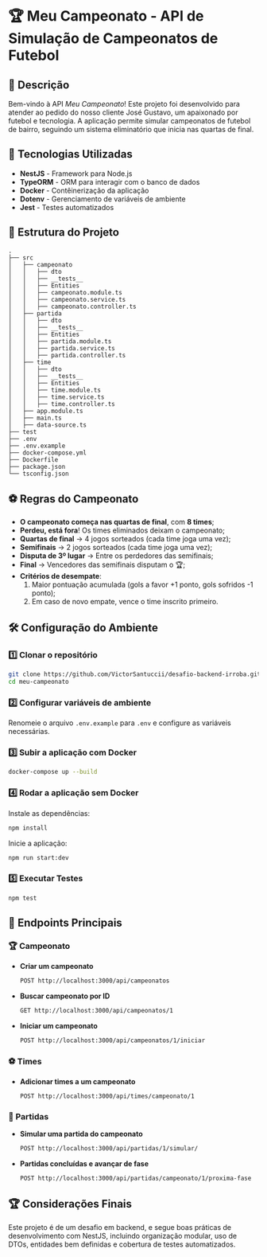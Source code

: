 # 🏆 Meu Campeonato - API de Simulação de Campeonatos de Futebol

## 📌 Descrição
Bem-vindo à API *Meu Campeonato*! Este projeto foi desenvolvido para atender ao pedido do nosso cliente José Gustavo, um apaixonado por futebol e tecnologia. A aplicação permite simular campeonatos de futebol de bairro, seguindo um sistema eliminatório que inicia nas quartas de final.

## 🚀 Tecnologias Utilizadas
- **NestJS** - Framework para Node.js
- **TypeORM** - ORM para interagir com o banco de dados
- **Docker** - Contêinerização da aplicação
- **Dotenv** - Gerenciamento de variáveis de ambiente
- **Jest** - Testes automatizados

## 📂 Estrutura do Projeto

```
.
├── src
│   ├── campeonato
│   │   ├── dto
│   │   ├── __tests__
│   │   ├── Entities
│   │   ├── campeonato.module.ts
│   │   ├── campeonato.service.ts
│   │   ├── campeonato.controller.ts
│   ├── partida
│   │   ├── dto
│   │   ├── __tests__
│   │   ├── Entities
│   │   ├── partida.module.ts
│   │   ├── partida.service.ts
│   │   ├── partida.controller.ts
│   ├── time
│   │   ├── dto
│   │   ├── __tests__
│   │   ├── Entities
│   │   ├── time.module.ts
│   │   ├── time.service.ts
│   │   ├── time.controller.ts
│   ├── app.module.ts
│   ├── main.ts
│   ├── data-source.ts
├── test
├── .env
├── .env.example
├── docker-compose.yml
├── Dockerfile
├── package.json
└── tsconfig.json
```

## ⚽️ Regras do Campeonato
- **O campeonato começa nas quartas de final**, com **8 times**;
- **Perdeu, está fora**! Os times eliminados deixam o campeonato;
- **Quartas de final** → 4 jogos sorteados (cada time joga uma vez);
- **Semifinais** → 2 jogos sorteados (cada time joga uma vez);
- **Disputa de 3º lugar** → Entre os perdedores das semifinais;
- **Final** → Vencedores das semifinais disputam o 🏆;
- **Critérios de desempate**:
  1. Maior pontuação acumulada (gols a favor +1 ponto, gols sofridos -1 ponto);
  2. Em caso de novo empate, vence o time inscrito primeiro.

## 🛠 Configuração do Ambiente

### 1️⃣ Clonar o repositório
```sh
git clone https://github.com/VictorSantuccii/desafio-backend-irroba.git
cd meu-campeonato
```

### 2️⃣ Configurar variáveis de ambiente
Renomeie o arquivo `.env.example` para `.env` e configure as variáveis necessárias.

### 3️⃣ Subir a aplicação com Docker
```sh
docker-compose up --build
```

### 4️⃣ Rodar a aplicação sem Docker
Instale as dependências:
```sh
npm install
```

Inicie a aplicação:
```sh
npm run start:dev
```

### 5️⃣ Executar Testes
```sh
npm test
```

## 📌 Endpoints Principais

### 🏆 Campeonato
- **Criar um campeonato**
  ```sh
  POST http://localhost:3000/api/campeonatos
  ```
- **Buscar campeonato por ID**
  ```sh
  GET http://localhost:3000/api/campeonatos/1
  ```
- **Iniciar um campeonato**
  ```sh
  POST http://localhost:3000/api/campeonatos/1/iniciar
  ```

### ⚽️ Times
- **Adicionar times a um campeonato**
  ```sh
  POST http://localhost:3000/api/times/campeonato/1
  ```

### 🏁 Partidas
- **Simular uma partida do campeonato**
  ```sh
  POST http://localhost:3000/api/partidas/1/simular/
  ```
- **Partidas concluídas e avançar de fase**
  ```sh
  POST http://localhost:3000/api/partidas/campeonato/1/proxima-fase
  ```

## 🏆 Considerações Finais
Este projeto é de um desafio em backend, e segue boas práticas de desenvolvimento com NestJS, incluindo organização modular, uso de DTOs, entidades bem definidas e cobertura de testes automatizados.

